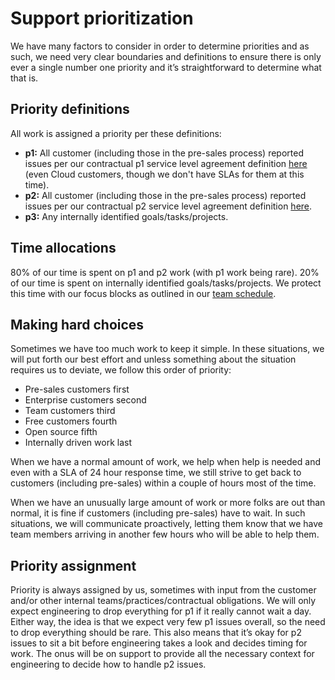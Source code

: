 # Support prioritization

We have many factors to consider in order to determine priorities and as such, we need very clear boundaries and definitions to ensure there is only ever a single number one priority and it’s straightforward to determine what that is.

## Priority definitions

All work is assigned a priority per these definitions:

- **p1:** All customer (including those in the pre-sales process) reported issues per our contractual p1 service level agreement definition [here](../index.md#our-service-level-agreements-slas) (even Cloud customers, though we don't have SLAs for them at this time).
- **p2:** All customer (including those in the pre-sales process) reported issues per our contractual p2 service level agreement definition [here](../index.md#our-service-level-agreements-slas).
- **p3:** Any internally identified goals/tasks/projects.

## Time allocations

80% of our time is spent on p1 and p2 work (with p1 work being rare). 20% of our time is spent on internally identified goals/tasks/projects. We protect this time with our focus blocks as outlined in our [team schedule](support-schedule.md).

## Making hard choices

Sometimes we have too much work to keep it simple. In these situations, we will put forth our best effort and unless something about the situation requires us to deviate, we follow this order of priority:

- Pre-sales customers first
- Enterprise customers second
- Team customers third
- Free customers fourth
- Open source fifth
- Internally driven work last

When we have a normal amount of work, we help when help is needed and even with a SLA of 24 hour response time, we still strive to get back to customers (including pre-sales) within a couple of hours most of the time.

When we have an unusually large amount of work or more folks are out than normal, it is fine if customers (including pre-sales) have to wait. In such situations, we will communicate proactively, letting them know that we have team members arriving in another few hours who will be able to help them.

## Priority assignment

Priority is always assigned by us, sometimes with input from the customer and/or other internal teams/practices/contractual obligations. We will only expect engineering to drop everything for p1 if it really cannot wait a day. Either way, the idea is that we expect very few p1 issues overall, so the need to drop everything should be rare. This also means that it’s okay for p2 issues to sit a bit before engineering takes a look and decides timing for work. The onus will be on support to provide all the necessary context for engineering to decide how to handle p2 issues.
